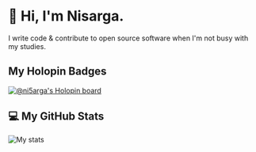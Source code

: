 # 👋 Hi, I'm Nisarga.
I write code & contribute to open source software when I'm not busy with my studies.

## My Holopin Badges
[![@ni5arga's Holopin board](https://holopin.me/ni5arga)](https://holopin.io/@ni5arga)

## 💻 My GitHub Stats 

![My stats](https://github-readme-stats.vercel.app/api?username=nisarga-developer&count_private=true&show_icons=true&theme=dracula)
